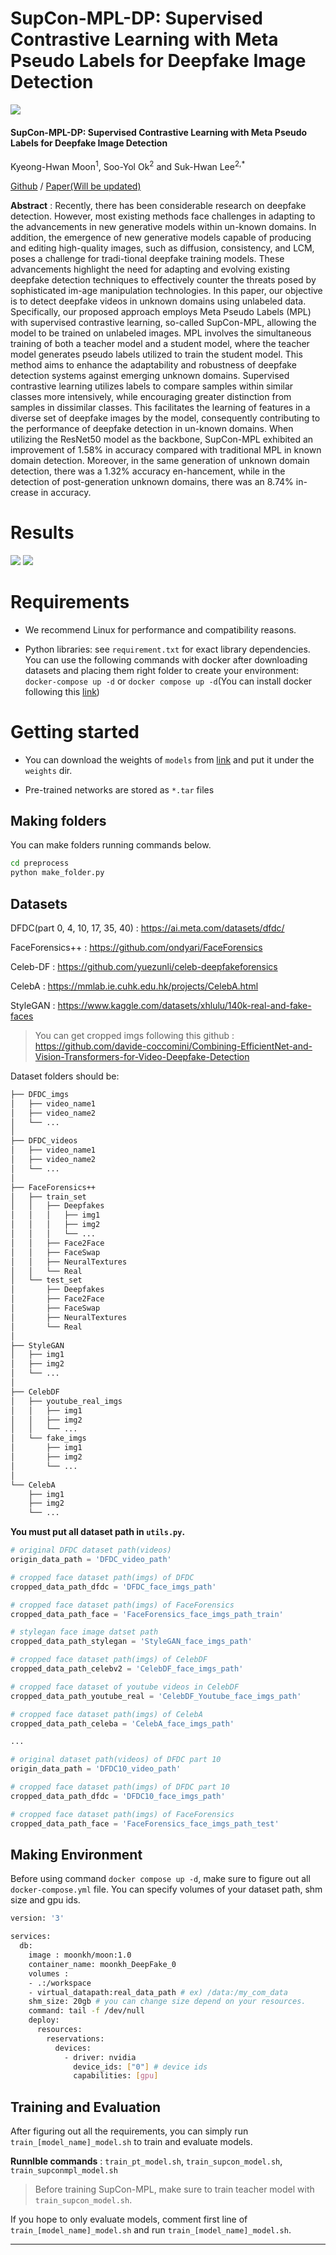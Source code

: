 # SupCon-MPL-DP: Supervised Contrastive Learning with Meta Pseudo Labels for Deepfake Image Detection

<img src="./imgs/model.png">

#### SupCon-MPL-DP: Supervised Contrastive Learning with Meta Pseudo Labels for Deepfake Image Detection

Kyeong-Hwan Moon<sup>1</sup>, Soo-Yol Ok<sup>2</sup> and Suk-Hwan Lee<sup>2,*</sup>

[Github](https://github.com/drmoon-1st/SupCon-MPL.git) / 
[Paper(Will be updated)]()

**Abstract** : Recently, there has been considerable research on deepfake detection. However, most existing methods face challenges in adapting to the advancements in new generative models within un-known domains. In addition, the emergence of new generative models capable of producing and editing high-quality images, such as diffusion, consistency, and LCM, poses a challenge for tradi-tional deepfake training models. These advancements highlight the need for adapting and evolving existing deepfake detection techniques to effectively counter the threats posed by sophisticated im-age manipulation technologies. In this paper, our objective is to detect deepfake videos in unknown domains using unlabeled data. Specifically, our proposed approach employs Meta Pseudo Labels (MPL) with supervised contrastive learning, so-called SupCon-MPL, allowing the model to be trained on unlabeled images. MPL involves the simultaneous training of both a teacher model and a student model, where the teacher model generates pseudo labels utilized to train the student model. This method aims to enhance the adaptability and robustness of deepfake detection systems against emerging unknown domains. Supervised contrastive learning utilizes labels to compare samples within similar classes more intensively, while encouraging greater distinction from samples in dissimilar classes. This facilitates the learning of features in a diverse set of deepfake images by the model, consequently contributing to the performance of deepfake detection in un-known domains. When utilizing the ResNet50 model as the backbone, SupCon-MPL exhibited an improvement of 1.58% in accuracy compared with traditional MPL in known domain detection. Moreover, in the same generation of unknown domain detection, there was a 1.32% accuracy en-hancement, while in the detection of post-generation unknown domains, there was an 8.74% in-crease in accuracy.

# Results

<img src="./imgs/result1.png">
<img src="./imgs/result2.png">


# Requirements

- We recommend Linux for performance and compatibility reasons.

- Python libraries: see `requirement.txt` for exact library dependencies. You can use the following commands with docker after downloading datasets and placing them right folder to create your environment: `docker-compose up -d` or `docker compose up -d`(You can install docker following this [link](https://docs.docker.com/engine/install/ubuntu/))

# Getting started

- You can download the weights of `models` from [link](https://drive.google.com/drive/folders/1nToXe0Ll86GXBOVw0OsS-VB6XkTi7U08?usp=sharing) and put it under the `weights` dir.

- Pre-trained networks are stored as `*.tar` files

## Making folders

You can make folders running commands below.
```bash
cd preprocess
python make_folder.py
```

## Datasets
DFDC(part 0, 4, 10, 17, 35, 40) : https://ai.meta.com/datasets/dfdc/

FaceForensics++ : https://github.com/ondyari/FaceForensics

Celeb-DF : https://github.com/yuezunli/celeb-deepfakeforensics

CelebA : https://mmlab.ie.cuhk.edu.hk/projects/CelebA.html

StyleGAN : https://www.kaggle.com/datasets/xhlulu/140k-real-and-fake-faces

> You can get cropped imgs following this github : https://github.com/davide-coccomini/Combining-EfficientNet-and-Vision-Transformers-for-Video-Deepfake-Detection

Dataset folders should be:

```bash
├── DFDC_imgs
│   ├── video_name1
│   ├── video_name2
│   └── ...
│
├── DFDC_videos
│   ├── video_name1
│   ├── video_name2
│   └── ...
│
├── FaceForensics++
│   ├── train_set
│   │   ├── Deepfakes
│   │   │   ├── img1
│   │   │   ├── img2
│   │   │   └── ...
│   │   ├── Face2Face
│   │   ├── FaceSwap
│   │   ├── NeuralTextures
│   │   └── Real
│   └── test_set
│       ├── Deepfakes
│       ├── Face2Face
│       ├── FaceSwap
│       ├── NeuralTextures
│       └── Real
│
├── StyleGAN
│   ├── img1
│   ├── img2
│   └── ...
│
├── CelebDF
│   ├── youtube_real_imgs
│   │   ├── img1
│   │   ├── img2
│   │   └── ...
│   └── fake_imgs
│       ├── img1
│       ├── img2
│       └── ...
│
└── CelebA
    ├── img1
    ├── img2
    └── ...
``` 

**You must put all dataset path in `utils.py`.**

```python
# original DFDC dataset path(videos)
origin_data_path = 'DFDC_video_path' 

# cropped face dataset path(imgs) of DFDC
cropped_data_path_dfdc = 'DFDC_face_imgs_path' 

# cropped face dataset path(imgs) of FaceForensics
cropped_data_path_face = 'FaceForensics_face_imgs_path_train' 

# stylegan face image datset path
cropped_data_path_stylegan = 'StyleGAN_face_imgs_path'

# cropped face dataset path(imgs) of CelebDF
cropped_data_path_celebv2 = 'CelebDF_face_imgs_path'

# cropped face dataset of youtube videos in CelebDF
cropped_data_path_youtube_real = 'CelebDF_Youtube_face_imgs_path'

# cropped face dataset path(imgs) of CelebA
cropped_data_path_celeba = 'CelebA_face_imgs_path'

...

# original dataset path(videos) of DFDC part 10
origin_data_path = 'DFDC10_video_path' 

# cropped face dataset path(imgs) of DFDC part 10
cropped_data_path_dfdc = 'DFDC10_face_imgs_path' 

# cropped face dataset path(imgs) of FaceForensics
cropped_data_path_face = 'FaceForensics_face_imgs_path_test' 
```

## Making Environment
Before using command `docker compose up -d`, make sure to figure out all `docker-compose.yml` file. You can specify volumes of your dataset path, shm size and gpu ids.

```bash
version: '3'

services:
  db:
    image : moonkh/moon:1.0
    container_name: moonkh_DeepFake_0
    volumes : 
    - .:/workspace
    - virtual_datapath:real_data_path # ex) /data:/my_com_data
    shm_size: 20gb # you can change size depend on your resources.
    command: tail -f /dev/null
    deploy:
      resources:
        reservations:
          devices:
            - driver: nvidia
              device_ids: ["0"] # device ids
              capabilities: [gpu]
```

## Training and Evaluation
After figuring out all the requirements, you can simply run `train_[model_name]_model.sh` to train and evaluate models.

**Runnlble commands** : 
`train_pt_model.sh`,
`train_supcon_model.sh`,
`train_supconmpl_model.sh`

> Before training SupCon-MPL, make sure to train teacher model with `train_supcon_model.sh`.


If you hope to only evaluate models, comment first line of `train_[model_name]_model.sh` and run `train_[model_name]_model.sh`.

-----
